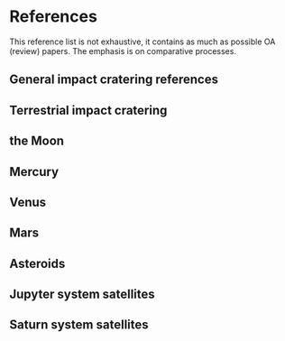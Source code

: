 # References

This reference list is not exhaustive, it contains as much as possible OA (review) papers. The emphasis is on comparative processes. 

## General impact cratering references

## Terrestrial impact cratering

## the Moon

## Mercury 

## Venus

## Mars

## Asteroids

## Jupyter system satellites

## Saturn system satellites

